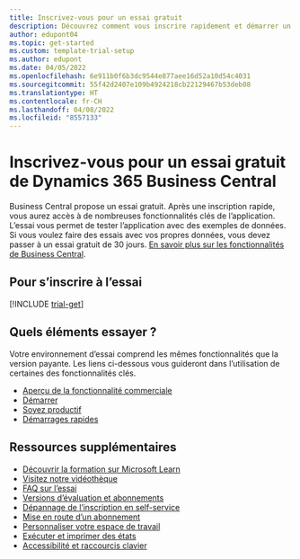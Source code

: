 ```yaml
---
title: Inscrivez-vous pour un essai gratuit
description: Découvrez comment vous inscrire rapidement et démarrer un essai gratuit de Dynamics 365 Business Central. Explorez l’application avec des visites et des vidéos, et trouvez plus de ressources d’apprentissage.
author: edupont04
ms.topic: get-started
ms.custom: template-trial-setup
ms.author: edupont
ms.date: 04/05/2022
ms.openlocfilehash: 6e911b0f6b3dc9544e877aee16d52a10d54c4031
ms.sourcegitcommit: 55f42d2407e109b4924218cb22129467b53deb08
ms.translationtype: HT
ms.contentlocale: fr-CH
ms.lasthandoff: 04/08/2022
ms.locfileid: "8557133"
---
```

# <a name="sign-up-for-a-free-dynamics-365-business-central-trial"></a>Inscrivez-vous pour un essai gratuit de Dynamics 365 Business Central

Business Central propose un essai gratuit. Après une inscription rapide, vous aurez accès à de nombreuses fonctionnalités clés de l’application. L’essai vous permet de tester l’application avec des exemples de données. Si vous voulez faire des essais avec vos propres données, vous devez passer à un essai gratuit de 30 jours. [En savoir plus sur les fonctionnalités de Business Central](across-business-functionality.md).  

## <a name="to-sign-up-for-the-trial"></a>Pour s’inscrire à l’essai

[!INCLUDE [trial-get](includes/trial-get.md)]

## <a name="what-to-try"></a>Quels éléments essayer ?

Votre environnement d’essai comprend les mêmes fonctionnalités que la version payante. Les liens ci-dessous vous guideront dans l’utilisation de certaines des fonctionnalités clés.

- [Aperçu de la fonctionnalité commerciale](across-business-functionality.md)  
- [Démarrer](ui-get-ready-business.md#get-started)  
- [Soyez productif](ui-work-product.md)  
- [Démarrages rapides](quick-start-business-central.md)  

## <a name="additional-resources"></a>Ressources supplémentaires

- [Découvrir la formation sur Microsoft Learn](/learn/dynamics365/business-central?WT.mc_id=dyn365bc_landingpage-docs)  
- [Visitez notre vidéothèque](across-videos.md)  
- [FAQ sur l’essai](trial-faq.md)  
- [Versions d’évaluation et abonnements](across-preview.md)  
- [Dépannage de l’inscription en self-service](ui-troubleshoot-self-signup.md)  
- [Mise en route d’un abonnement](across-preview.md#get-started-with-a-subscription)  
- [Personnaliser votre espace de travail](ui-personalization-user.md)  
- [Exécuter et imprimer des états](ui-work-report.md)  
- [Accessibilité et raccourcis clavier](ui-accessibility.md)  

